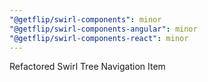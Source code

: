 ```yaml
---
"@getflip/swirl-components": minor
"@getflip/swirl-components-angular": minor
"@getflip/swirl-components-react": minor
---
```


Refactored Swirl Tree Navigation Item
